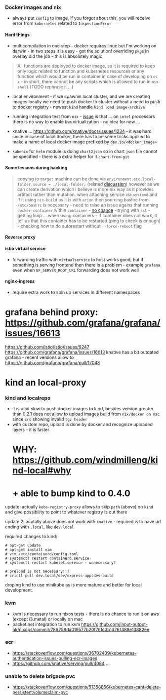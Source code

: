 ### Docker images and nix
* always put `config` to image, if you forgot about this, you will receive error from `kubernetes` related to `InspectionError`

#### Hard things
* multicompilation in one step - docker requires linux but I'm working on darwin - in two steps it is easy - got the solution! overriding `pkgs` in overlay did the job - this is absolutely magic
> All functions are deployed to docker image, so it is required to keep only logic related to function and kubernetes resources or any function which would be run in container in case of developing on `os x` - in short, there cannot be any scripts which is allowed to run in `nix-shell` (TODO rephrase it ...)

* local environment - if we spawnin local cluster, and we are creating images locally we need to push docker to cluster without a need to push to docker registry - newest `kind` handle `kind load image-archive`

* running integration test from `nix` - [issue](https://stackoverflow.com/questions/54251855/virtualbox-enable-nested-vtx-amd-v-greyed-out) is that ... on `intel` processors there is no way to enable `kvm` virtualization - no idea for now ...

* knative ... https://github.com/knative/docs/issues/1234 - it was hard since in case of local docker, there has to be some tricks applied to make a name of local docker image prefixed by `dev.io/<docker_image>`

* `kubenix` for `helm` module is doing `chart2json` so in chart `json` file cannot be specified - there is a extra helper for it `chart-from-git`

#### Some lessons during hacking
> copying to `target` machine can be done via `environment.etc.local-folder.source = ./local-folder;`
  (related [discussion](https://groups.google.com/forum/#!topic/nix-devel/0AS_sEH7n-M))
  however as we can create derivation which I believe is more nix way as it provides artifact rather than mutation.
> when attaching service via `systemd` and if it using `nix-build` as it is with `arion` then sourcing bashrc from `/etc/bashrc` is necessary - need to raise an issue agains that
> running `docker-container` within `container` - [no chance](https://github.com/NixOS/nixpkgs/issues/28659) - trying with `rkt` - getting loop ...
> when using containers - if container does not work, it tell us that this container has to be restarted (ping to check is enough) - checking how to do autorestart without `--force-reboot` flag

#### Reverse proxy
#### istio virtual service
- forwarding traffic with `virtualservice` to host works good, but if something is serving frontend then there is a problem - example `grafana` even when `GF_SERVER_ROOT_URL` forwarding does not work well

#### nginx-ingress
- require extra work to spin up services in different namespaces

# grafana behind proxy: https://github.com/grafana/grafana/issues/16613
https://github.com/istio/istio/issues/9247
https://github.com/grafana/grafana/issues/16613
knative has a bit outdated grafana - recent versions allow to https://github.com/grafana/grafana/pull/17048 

# kind an local-proxy
### kind and localrepo
- it is a bit slow to push docker images to kind, besides version greater than 0.2.1 does not allow to upload images build from `nix/docker on mac` since `crs` showing invalid `tgz header`
- with custom repo, upload is done by docker and recognize uploaded layers - it is faster
  # WHY: https://github.com/windmilleng/kind-local#why
  # + able to bump kind to 0.4.0

update: actually `kube-registry-proxy` allows to skip `path` (above) on `kind` and give possibility to point to whatever registry is out there

update 2: acutally above does not work with `knative` - required is to have url ending with `.local`, like `dev.local`

required changes to kind:
```
# apt-get update
# apt-get install vim
# vim /etc/containerd/config.toml
# systemctl restart containerd.service
# systemctl restart kubelet.service - unnecessary?

# preload is not necessary!!!
# crictl pull dev.local/dev/express-app:dev-build
```
droping kind to use minikube as is more mature and better for local development.

### kvm
* kvm is necessary to run nixos tests - there is no chance to run it on aws (except i3.metal) or locally on mac
* packet.net integration to run kvm https://github.com/input-output-hk/nixops/commit/786258da019577b20f76fc3b1d261488e13882ee

### ecr
* https://stackoverflow.com/questions/36702439/kubernetes-authentication-issues-pulling-ecr-images
* https://github.com/knative/serving/pull/4084 ...

### unable to delete brigade pvc 
* https://stackoverflow.com/questions/51358856/kubernetes-cant-delete-persistentvolumeclaim-pvc